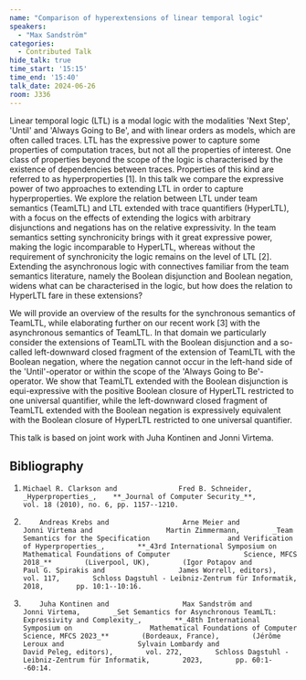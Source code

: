 ```yaml
---
name: "Comparison of hyperextensions of linear temporal logic"
speakers:
  - "Max Sandström"
categories:
  - Contributed Talk
hide_talk: true
time_start: '15:15'
time_end: '15:40'
talk_date: 2024-06-26
room: J336
---
```




























Linear temporal logic (LTL) is a modal logic with 
the modalities 'Next Step', 'Until' and
'Always Going to Be', 
and with linear orders as models, 
which are often called traces. 
LTL has the expressive power to capture some properties of
computation traces, but not all the properties of interest.
One class of properties beyond the scope of the logic
is characterised by the existence of dependencies 
between traces.
Properties of this kind are 
referred to as hyperproperties [1].
In this talk we compare the expressive power of
two approaches to extending
LTL in order to capture
hyperproperties.
We explore the relation between 
LTL under team semantics (TeamLTL) and 
LTL extended with trace quantifiers (HyperLTL),
with a focus on the effects of 
extending the logics with arbitrary disjunctions and 
negations has on the relative expressivity.
In the team semantics setting 
synchronicity brings with it great expressive power,
making the logic incomparable to HyperLTL,
whereas without the requirement of synchronicity 
the logic remains on the level of LTL [2].
Extending the asynchronous logic with connectives familiar from 
the team semantics literature, namely the Boolean disjunction
and Boolean negation, 
widens what can be characterised in the logic,
but how does the relation to HyperLTL fare in 
these extensions?

We will provide an overview of the results for
the synchronous semantics of TeamLTL, 
while elaborating further on our recent work [3] with 
the asynchronous semantics of TeamLTL.
In that domain we particularly consider 
the extensions of TeamLTL with
the Boolean disjunction and a so-called left-downward closed 
fragment of the extension of
TeamLTL with the Boolean negation, where the negation
cannot occur in the left-hand side of the 'Until'-operator or 
within the scope of the 'Always Going to Be'-operator.
We show that TeamLTL extended with 
the Boolean disjunction is equi-expressive with
the positive Boolean closure of HyperLTL restricted to 
one universal quantifier,
while the left-downward closed fragment of 
TeamLTL extended with the Boolean negation
is expressively equivalent with 
the Boolean closure of HyperLTL restricted to 
one universal quantifier.

This talk is based on joint work with 
Juha Kontinen and Jonni Virtema.

## Bibliography









1.     Michael R. Clarkson and               Fred B. Schneider,    _Hyperproperties_,    **_Journal of Computer Security_**,        vol. 18 (2010), no. 6, pp. 1157--1210.    
2.         Andreas Krebs and                  Arne Meier and                  Jonni Virtema and                  Martin Zimmermann,        _Team Semantics for the Specification                   and Verification of Hyperproperties_,        **_43rd International Symposium on                  Mathematical Foundations of Computer                  Science, MFCS 2018_**        (Liverpool, UK),        (Igor Potapov and                  Paul G. Spirakis and                  James Worrell, editors),        vol. 117,        Schloss Dagstuhl - Leibniz-Zentrum für Informatik,        2018,        pp. 10:1--10:16.    
3.         Juha Kontinen and                  Max Sandström and                  Jonni Virtema,        _Set Semantics for Asynchronous TeamLTL:                   Expressivity and Complexity_,        **_48th International Symposium on                   Mathematical Foundations of Computer                  Science, MFCS 2023_**        (Bordeaux, France),        (Jérôme Leroux and                  Sylvain Lombardy and                  David Peleg, editors),        vol. 272,        Schloss Dagstuhl - Leibniz-Zentrum für Informatik,        2023,        pp. 60:1--60:14.





